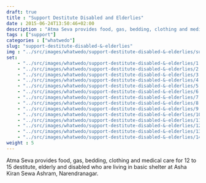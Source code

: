 ```yaml
--- 
draft: true
title : "Support Destitute Disabled and Elderlies"
date : 2015-06-24T13:50:46+02:00
description : "Atma Seva provides food, gas, bedding, clothing and medical care for 12 to 15 destitute, elderly and disabled who are living in basic shelter at Asha Kiran Sewa Ashram, Narendranagar."
tags : ["support"]
categories : ["whatwedo"]
slug: "support-destitute-disabled-&-elderlies"
img : "../src/images/whatwedo/support-destitute-disabled-&-elderlies/support-destitute-disabled-&-elderlies.jpg"
set: 
    - "../src/images/whatwedo/support-destitute-disabled-&-elderlies/1.jpg"
    - "../src/images/whatwedo/support-destitute-disabled-&-elderlies/2.jpg"
    - "../src/images/whatwedo/support-destitute-disabled-&-elderlies/3.jpg"
    - "../src/images/whatwedo/support-destitute-disabled-&-elderlies/4.jpg"
    - "../src/images/whatwedo/support-destitute-disabled-&-elderlies/5.jpg"
    - "../src/images/whatwedo/support-destitute-disabled-&-elderlies/6.jpg"
    - "../src/images/whatwedo/support-destitute-disabled-&-elderlies/7.jpg"
    - "../src/images/whatwedo/support-destitute-disabled-&-elderlies/8.jpg"
    - "../src/images/whatwedo/support-destitute-disabled-&-elderlies/9.jpg"
    - "../src/images/whatwedo/support-destitute-disabled-&-elderlies/10.jpg"
    - "../src/images/whatwedo/support-destitute-disabled-&-elderlies/11.jpg"
    - "../src/images/whatwedo/support-destitute-disabled-&-elderlies/12.jpg"
    - "../src/images/whatwedo/support-destitute-disabled-&-elderlies/13.jpg"
    - "../src/images/whatwedo/support-destitute-disabled-&-elderlies/14.jpg"
weight : 5 
---
```


Atma Seva provides food, gas, bedding, clothing and medical care for 12 to 15 destitute, elderly and disabled who are living in basic shelter at Asha Kiran Sewa Ashram, Narendranagar.